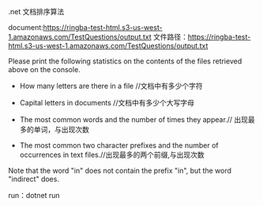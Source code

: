 
.net 文档排序算法


document:https://ringba-test-html.s3-us-west-1.amazonaws.com/TestQuestions/output.txt
文件路径：https://ringba-test-html.s3-us-west-1.amazonaws.com/TestQuestions/output.txt

Please print the following statistics on the contents of the files retrieved above on the console.



- How many letters are there in a file //文档中有多少个字符

- Capital letters in documents  //文档中有多少个大写字母

- The most common words and the number of times they appear.// 出现最多的单词，与出现次数

- The most common two character prefixes and the number of occurrences in text files.//出现最多的两个前缀,与出现次数



Note that the word "in" does not contain the prefix "in", but the word "indirect" does.


run：dotnet run 
